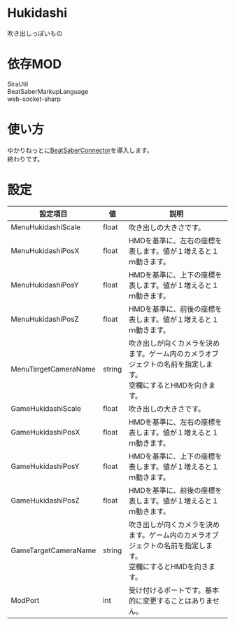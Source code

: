 # Hukidashi
吹き出しっぽいもの

# 依存MOD  
SiraUtil  
BeatSaberMarkupLanguage  
web-socket-sharp  
# 使い方
ゆかりねっとに[BeatSaberConnector](https://github.com/denpadokei/BeatSaberConnector/releases/latest)を導入します。  
終わりです。  
# 設定
| 設定項目 | 値 | 説明 |
|----|----|----|
|MenuHukidashiScale|float|吹き出しの大きさです。|
|MenuHukidashiPosX|float|HMDを基準に、左右の座標を表します。値が１増えると１ｍ動きます。|
|MenuHukidashiPosY|float|HMDを基準に、上下の座標を表します。値が１増えると１ｍ動きます。|
|MenuHukidashiPosZ|float|HMDを基準に、前後の座標を表します。値が１増えると１ｍ動きます。|
|MenuTargetCameraName|string|吹き出しが向くカメラを決めます。ゲーム内のカメラオブジェクトの名前を指定します。<br>空欄にするとHMDを向きます。|
|GameHukidashiScale|float|吹き出しの大きさです。|
|GameHukidashiPosX|float|HMDを基準に、左右の座標を表します。値が１増えると１ｍ動きます。|
|GameHukidashiPosY|float|HMDを基準に、上下の座標を表します。値が１増えると１ｍ動きます。|
|GameHukidashiPosZ|float|HMDを基準に、前後の座標を表します。値が１増えると１ｍ動きます。|
|GameTargetCameraName|string|吹き出しが向くカメラを決めます。ゲーム内のカメラオブジェクトの名前を指定します。<br>空欄にするとHMDを向きます。|
|ModPort|int|受け付けるポートです。基本的に変更することはありません。|
